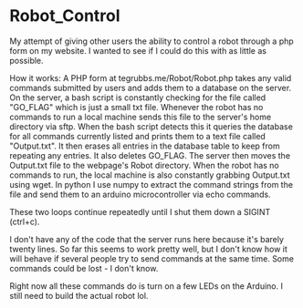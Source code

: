 # Robot_Control
My attempt of giving other users the ability to control a robot through a php form on my website. I wanted to see if I could do this with as little as possible. 

How it works: A PHP form at tegrubbs.me/Robot/Robot.php takes any valid commands submitted by users and adds them to a database on the server. On the server, a bash script is constantly checking for the file called "GO_FLAG" which is just a small txt file. Whenever the robot has no commands to run a local machine sends this file to the server's home directory via sftp. When the bash script detects this it queries the database for all commands currently listed and prints them to a text file called "Output.txt". It then erases all entries in the database table to keep from repeating any entries. It also deletes GO_FLAG. The server then moves the Output.txt file to the webpage's Robot directory. When the robot has no commands to run, the local machine is also constantly grabbing Output.txt using wget. In python I use numpy to extract the command strings from the file and send them to an arduino microcontroller via echo commands.

These two loops continue repeatedly until I shut them down a SIGINT (ctrl+c).

I don't have any of the code that the server runs here because it's barely twenty lines. So far this seems to work pretty well, but I don't know how it will behave if several people try to send commands at the same time. Some commands could be lost - I don't know. 

Right now all these commands do is turn on a few LEDs on the Arduino. I still need to build the actual robot lol.
